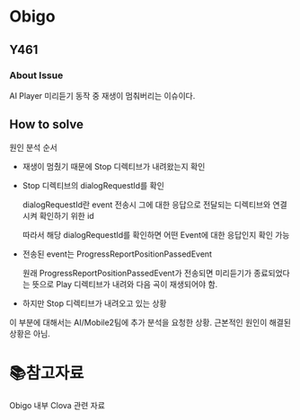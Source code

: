 # Obigo

## Y461

### About Issue

AI Player 미리듣기 동작 중 재생이 멈춰버리는 이슈이다.

## How to solve

원인 분석 순서

- 재생이 멈췄기 때문에 Stop 디렉티브가 내려왔는지 확인

- Stop 디렉티브의 dialogRequestId를 확인

  dialogRequestId란 event 전송시 그에 대한 응답으로 전달되는 디렉티브와 연결시켜 확인하기 위한 id

  따라서 해당 dialogRequestId를 확인하면 어떤 Event에 대한 응답인지 확인 가능

- 전송된 event는 ProgressReportPositionPassedEvent

  원래 ProgressReportPositionPassedEvent가 전송되면 미리듣기가 종료되었다는 뜻으로 Play 디렉티브가 내려와 다음 곡이 재생되어야 함.

- 하지만 Stop 디렉티브가 내려오고 있는 상황

이 부분에 대해서는 AI/Mobile2팀에 추가 분석을 요청한 상황. 근본적인 원인이 해결된 상황은 아님.

# :books:참고자료

Obigo 내부 Clova 관련 자료